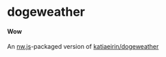 # dogeweather
#### Wow
An [nw.js](https://github.com/nwjs/nw.js)-packaged version of [katiaeirin/dogeweather](https://github.com/katiaeirin/dogeweather)
